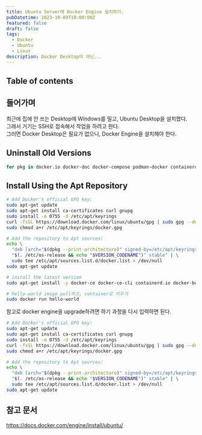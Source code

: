 ```yaml
---
title: Ubuntu Server에 Docker Engine 설치하기.
pubDatetime: 2023-10-09T18:00:00Z
featured: false
draft: false
tags:
  - Docker
  - Ubuntu
  - Linux
description: Docker Desktop이 아닌...
---
```


## Table of contents

## 들어가며

최근에 집에 안 쓰는 Desktop에 Windows를 밀고, Ubuntu Desktop을 설치했다.  
그래서 거기는 SSH로 접속해서 작업을 하려고 한다.  
그러면 Docker Desktop은 필요가 없으니, Docker Engine을 설치해야 한다.

## Uninstall Old Versions

```zsh
for pkg in docker.io docker-doc docker-compose podman-docker containerd runc; do sudo apt-get remove $pkg; done
```

## Install Using the Apt Repository

```zsh
# Add Docker's official GPG key:
sudo apt-get update
sudo apt-get install ca-certificates curl gnupg
sudo install -m 0755 -d /etc/apt/keyrings
curl -fsSL https://download.docker.com/linux/ubuntu/gpg | sudo gpg --dearmor -o /etc/apt/keyrings/docker.gpg
sudo chmod a+r /etc/apt/keyrings/docker.gpg

# Add the repository to Apt sources:
echo \
  "deb [arch="$(dpkg --print-architecture)" signed-by=/etc/apt/keyrings/docker.gpg] https://download.docker.com/linux/ubuntu \
  "$(. /etc/os-release && echo "$VERSION_CODENAME")" stable" | \
  sudo tee /etc/apt/sources.list.d/docker.list > /dev/null
sudo apt-get update
```

```zsh
# install the latest version
sudo apt-get install -y docker-ce docker-ce-cli containerd.io docker-buildx-plugin docker-compose-plugin
```

```zsh
# hello-world image pull하고, container로 띄우기
sudo docker run hello-world
```

참고로 docker engine을 upgrade하려면
하기 과정을 다시 입력하면 된다.

```zsh
# Add Docker's official GPG key:
sudo apt-get update
sudo apt-get install ca-certificates curl gnupg
sudo install -m 0755 -d /etc/apt/keyrings
curl -fsSL https://download.docker.com/linux/ubuntu/gpg | sudo gpg --dearmor -o /etc/apt/keyrings/docker.gpg
sudo chmod a+r /etc/apt/keyrings/docker.gpg

# Add the repository to Apt sources:
echo \
  "deb [arch="$(dpkg --print-architecture)" signed-by=/etc/apt/keyrings/docker.gpg] https://download.docker.com/linux/ubuntu \
  "$(. /etc/os-release && echo "$VERSION_CODENAME")" stable" | \
  sudo tee /etc/apt/sources.list.d/docker.list > /dev/null
sudo apt-get update
```

## 참고 문서

<https://docs.docker.com/engine/install/ubuntu/>
